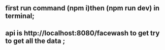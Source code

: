## first run command (npm i)then (npm run dev) in terminal;
## api is http://localhost:8080/facewash  to get try to get all the data ;